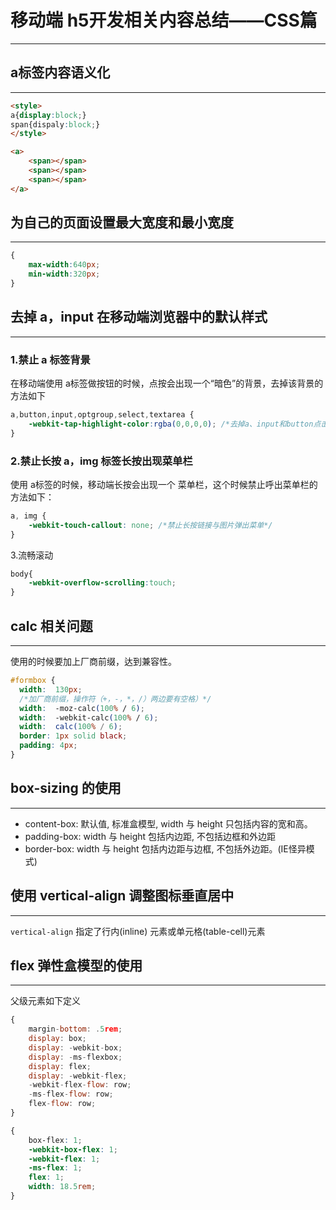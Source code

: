 # 移动端 h5开发相关内容总结——CSS篇

---

## a标签内容语义化

---

```html
<style>
a{display:block;}
span{dispaly:block;}
</style>

<a>
    <span></span>
    <span></span>
    <span></span>
</a>
```

## 为自己的页面设置最大宽度和最小宽度

---

```css
{
    max-width:640px;
    min-width:320px;
}
```

## 去掉 a，input 在移动端浏览器中的默认样式

---

### 1.禁止 a 标签背景

在移动端使用 a标签做按钮的时候，点按会出现一个“暗色”的背景，去掉该背景的方法如下

```css
a,button,input,optgroup,select,textarea {
    -webkit-tap-highlight-color:rgba(0,0,0,0); /*去掉a、input和button点击时的蓝色外边框和灰色半透明背景*/
}
```

### 2.禁止长按 a，img 标签长按出现菜单栏

使用 a标签的时候，移动端长按会出现一个 菜单栏，这个时候禁止呼出菜单栏的方法如下：

```css
a, img {
    -webkit-touch-callout: none; /*禁止长按链接与图片弹出菜单*/
}

```

3.流畅滚动

```css
body{
    -webkit-overflow-scrolling:touch;
}
```

## calc 相关问题

---

使用的时候要加上厂商前缀，达到兼容性。

```css
#formbox {
  width:  130px;
  /*加厂商前缀，操作符（+，-，*，/）两边要有空格）*/
  width:  -moz-calc(100% / 6);
  width:  -webkit-calc(100% / 6);
  width:  calc(100% / 6);
  border: 1px solid black;
  padding: 4px;
}
```

## box-sizing 的使用

---

- content-box: 默认值, 标准盒模型, width 与 height 只包括内容的宽和高。
- padding-box: width 与 height 包括内边距, 不包括边框和外边距
- border-box: width 与 height 包括内边距与边框, 不包括外边距。(IE怪异模式)

## 使用 vertical-align 调整图标垂直居中

---

`vertical-align` 指定了行内(inline) 元素或单元格(table-cell)元素

## flex 弹性盒模型的使用

---

父级元素如下定义

```javascript
{
    margin-bottom: .5rem;
    display: box;
    display: -webkit-box;
    display: -ms-flexbox;
    display: flex;
    display: -webkit-flex;
    -webkit-flex-flow: row;
    -ms-flex-flow: row;
    flex-flow: row;
}
```

```css
{
    box-flex: 1;
    -webkit-box-flex: 1;
    -webkit-flex: 1;
    -ms-flex: 1;
    flex: 1;
    width: 18.5rem;
}
```
